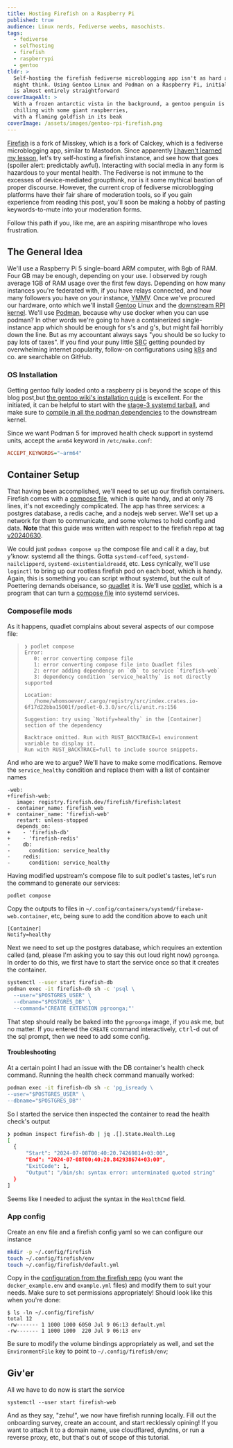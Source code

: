 ```yaml
---
title: Hosting Firefish on a Raspberry Pi
published: true
audience: Linux nerds, Fediverse weebs, masochists.
tags:
  - fediverse
  - selfhosting
  - firefish
  - raspberrypi
  - gentoo
tldr: >
  Self-hosting the firefish fediverse microblogging app isn't as hard as you
  might think. Using Gentoo Linux and Podman on a Raspberry Pi, initial setup
  is almost entirely straightforward
coverImageAlt: >
  With a frozen antarctic vista in the background, a gentoo penguin is 
  chilling with some giant raspberries,
  with a flaming goldfish in its beak
coverImage: /assets/images/gentoo-rpi-firefish.png
---
```


[Firefish][firefish] is a fork of Misskey, which is a fork of Calckey, which is a fediverse microblogging app, similar to Mastodon. Since apparently [I haven't learned my lesson][lesson], let's try self-hosting a firefish instance, and see how that goes (spoiler alert: predictably awful). Interacting with social media in any form is hazardous to your mental health. The Fediverse is not immune to the excesses of device-mediated groupthink, nor is it some mythical bastion of proper discourse. However, the current crop of fediverse microblogging platforms have their fair share of moderation tools, so if you gain experience from reading this post, you'll soon be making a hobby of pasting keywords-to-mute into your moderation forms.

Follow this path if you, like me, are an aspiring misanthrope who loves frustration.

## The General Idea

We'll use a Raspberry Pi 5 single-board ARM computer, with 8gb of RAM. Four GB may be enough, depending on your use. I observed by rough average 1GB of RAM usage over the first few days. Depending on how many instances you're federated with, if you have relays connected, and how many followers you have on your instance, <abbr title="your mileage may vary">YMMV</abbr>. Once we've procured our hardware, onto which we'll install [Gentoo][gentoo] Linux and the [downstream RPI kernel][downstream]. We'll use [Podman][podman], because why use docker when you can use podman? In other words we're going to have a containerized single-instance app which should be enough for s's and g's, but might fail horribly down the line. But as my accountant always says "you should be so lucky to pay lots of taxes". If you find your puny little <abbr title="single-board computer">SBC</abbr> getting pounded by overwhelming internet popularity, follow-on configurations using <abbr title="kubernetes">k8s</abbr> and co. are searchable on GitHub.

### OS Installation
Getting gentoo fully loaded onto a raspberry pi is beyond the scope of this blog post,but [the gentoo wiki's installation guide][rpi-gentoo-install] is excellent. For the initiated, it can be helpful to start with the [stage-3 systemd tarball][stage3], and make sure to [compile in all the podman dependencies][podman-kernel] to the downstream kernel.

Since we want Podman 5 for improved health check support in systemd units, accept the `arm64` keyword in `/etc/make.conf`:

```ini
ACCEPT_KEYWORDS="~arm64"
```

## Container Setup

That having been accomplished, we'll need to set up our firefish containers. Firefish comes with a [compose file][firefish-compose], which is quite handy, and at only 78 lines, it's not exceedingly complicated. The app has three services: a postgres database, a redis cache, and a nodejs web server. We'll set up a network for them to communicate, and some volumes to hold config and data. **Note** that this guide was written with respect to the firefish repo at tag [v20240630][tag].

We could just `podman compose up` the compose file and call it a day, but y'know: systemd all the things. Gotta `systemd-coffeed`, `systemd-nailclipperd`, `systemd-existentialdreadd`, etc. Less cynically, we'll use `loginctl` to bring up our rootless firefish pod on each boot, which is handy. Again, this is something you can script without systemd, but the cult of Poettering demands obeisance, so [quadlet][quadlet] it is. We'll use [podlet][podlet], which is a program that can turn a [compose file][compose] into systemd services.

### Composefile mods
As it happens, quadlet complains about several aspects of our compose file:

> ```
> ❯ podlet compose
> Error: 
>    0: error converting compose file
>    1: error converting compose file into Quadlet files
>    2: error adding dependency on `db` to service `firefish-web`
>    3: dependency condition `service_healthy` is not directly supported
>
> Location:
>    /home/whomsoever/.cargo/registry/src/index.crates.io-6f17d22bba15001f/podlet-0.3.0/src/cli/unit.rs:156
>
> Suggestion: try using `Notify=healthy` in the [Container] section of the dependency
>
> Backtrace omitted. Run with RUST_BACKTRACE=1 environment variable to display it.
> Run with RUST_BACKTRACE=full to include source snippets.
> ```

And who are we to argue? We'll have to make some modifications. Remove the `service_healthy` condition and replace them with a list of container names

```diff-yaml
-web:
+firefish-web:
   image: registry.firefish.dev/firefish/firefish:latest
-  container_name: firefish_web
+  container_name: 'firefish-web'
   restart: unless-stopped
   depends_on:
+    - 'firefish-db'
+    - 'firefish-redis'
-    db:
-      condition: service_healthy
-    redis:
-      condition: service_healthy
```

Having modified upstream's compose file to suit podlet's tastes, let's run the command to generate our services:

```sh
podlet compose
```

Copy the outputs to files in `~/.config/containers/systemd/firebase-web.container`, etc, being sure to add the condition above to each unit

```systemd
[Container]
Notify=healthy
```

Next we need to set up the postgres database, which requires an extention called (and, please I'm asking you to say this out loud right now) `pgroonga`. In order to do this, we first have to start the service once so that it creates the container.

```sh
systemctl --user start firefish-db
podman exec -it firefish-db sh -c 'psql \
  --user="$POSTGRES_USER" \
  --dbname="$POSTGRES_DB" \
  --command="CREATE EXTENSION pgroonga;"'
```

That step should really be baked into the `pgroonga` image, if you ask me, but no matter. If you entered the `CREATE` command interactively, <kbd>ctrl</kbd>-<kbd>d</kbd> out of the sql prompt, then we need to add some config.

#### Troubleshooting

At a certain point I had an issue with the DB container's health check command. Running the health check command manually worked:

```sh
podman exec -it firefish-db sh -c 'pg_isready \
--user="$POSTGRES_USER" \
--dbname="$POSTGRES_DB"'
```
So I started the service then inspected the container to read the health check's output

```sh
❯ podman inspect firefish-db | jq .[].State.Health.Log
[
  {
      "Start": "2024-07-08T00:40:20.74269814+03:00",
      "End": "2024-07-08T00:40:20.842938674+03:00",
      "ExitCode": 1,
      "Output": "/bin/sh: syntax error: unterminated quoted string"
  }
]
```

Seems like I needed to adjust the syntax in the `HealthCmd` field.

### App config

Create an env file and a firefish config yaml so we can configure our instance

```sh
mkdir -p ~/.config/firefish
touch ~/.config/firefish/env
touch ~/.config/firefish/default.yml
```

Copy in the [configuration from the firefish repo][config] (you want the `docker_example.env` and `example.yml` files) and modify them to suit your needs. Make sure to set permissions appropriately! Should look like this when you're done:

```
$ ls -ln ~/.config/firefish/
total 12
-rw------- 1 1000 1000 6050 Jul 9 06:13 default.yml
-rw------- 1 1000 1000  220 Jul 9 06:13 env
```

Be sure to modify the volume bindings appropriately as well, and set the `EnvironmentFile` key to point to `~/.config/firefish/env`;

## Giv'er
All we have to do now is start the service

```
systemctl --user start firefish-web
```

And as they say, "zehu!", we now have firefish running locally. Fill out the onboarding survey, create an account, and start recklessly opining! If you want to attach it to a domain name, use cloudflared, dyndns, or run a reverse proxy, etc, but that's out of scope of this tutorial.

[firefish]: https://firefish.dev/firefish/firefish
[tag]: https://firefish.dev/firefish/firefish/-/tags/v20240630
[gentoo]: https://gentoo.org
[downstream]: https://github.com/raspberrypi/linux
[lesson]: /posts/leaving-mastodon/
[podman]: https://podman.io
[quadlet]: https://www.redhat.com/sysadmin/quadlet-podman
[podlet]: https://github.com/containers/podlet
[compose]: https://github.com/compose-spec/compose-spec
[stage3]: https://www.gentoo.org/downloads/#arm64-advanced
[podman-kernel]: https://wiki.gentoo.org/wiki/Podman#Kernel
[rpi-gentoo-install]: https://wiki.gentoo.org/wiki/Raspberry_Pi_Install_Guide
[firefish-compose]: https://firefish.dev/firefish/firefish/-/blob/develop/docker-compose.example.yml?ref_type=heads
[config]: https://firefish.dev/firefish/firefish/-/tree/develop/.config?ref_type=heads
